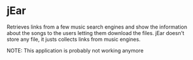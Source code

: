 jEar
====

Retrieves links from a few music search engines and show the information about the songs to the users letting them download the files. 
jEar doesn't store any file, it justs collects links from music engines.

NOTE: This application is probably not working anymore
